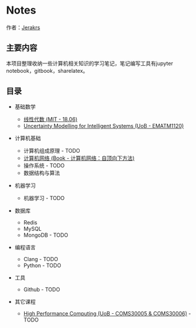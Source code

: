 # Notes 

作者：[Jerakrs](http://jerakrs.com/)


## 主要内容

本项目整理收纳一些计算机相关知识的学习笔记，笔记编写工具有jupyter notebook，gitbook，sharelatex。


## 目录

* 基础数学
	* [线性代数 (MIT - 18.06)](https://github.com/JeraKrs/Notes/blob/master/Linear%20Algebra/README.md)
	* [Uncertainty Modelling for Intelligent Systems (UoB - EMATM1120)](https://github.com/JeraKrs/Notes/blob/master/Uncertainty%20Modelling%20for%20Intelligent%20Systems/README.md)

* 计算机基础
	* 计算机组成原理 - TODO
	* [计算机网络 (Book - 计算机网络：自顶向下方法)](https://jerakrs.gitbooks.io/computer_networks/content/)
	* 操作系统 - TODO
	* 数据结构与算法

* 机器学习
	* 机器学习 - TODO

*  数据库
	* Redis
	* MySQL
	* MongoDB - TODO

*  编程语言
	* Clang - TODO
	* Python - TODO

*  工具
	* Github - TODO

* 其它课程
	* [High Performance Computing (UoB - COMS30005 & COMS30006)](https://github.com/JeraKrs/Notes/blob/master/High%20Performance%20Computing/README.md) - TODO
